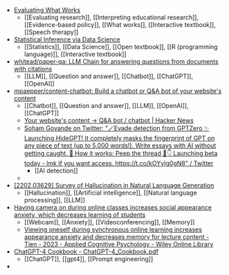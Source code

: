 - [Evaluating What Works](https://bookdown.org/dorothy_bishop/Evaluating_What_Works/)
	- [[Evaluating research]], [[Interpreting educational research]], [[Evidence-based policy]], [[What works]], [[Interactive textbook]], [[Speech therapy]]
- [Statistical Inference via Data Science](https://moderndive.com/)
	- [[Statistics]], [[Data Science]], [[Open textbook]], [[R (programming language)]], [[Interactive textbook]]
- [whitead/paper-qa: LLM Chain for answering questions from documents with citations](https://github.com/whitead/paper-qa)
	- [[LLM]], [[Question and answer]], [[Chatbot]], [[ChatGPT]], [[OpenAI]]
- [mpaepper/content-chatbot: Build a chatbot or Q&A bot of your website's content](https://github.com/mpaepper/content-chatbot)
	- [[Chatbot]], [[Question and answer]], [[LLM]], [[OpenAI]], [[ChatGPT]]
	- [Your website's content -> Q&A bot / chatbot | Hacker News](https://news.ycombinator.com/item?id=35252223)
	- [Soham Govande on Twitter: "🪄Evade detection from GPTZero ✨ Launching HideGPT! It completely masks the fingerprint of GPT on any piece of text (up to 5,000 words!). Write essays with AI without getting caught. 👀 How it works: Peep the thread 🧵👇 Launching beta today - lmk if you want access. https://t.co/kOYyIg0gN8" / Twitter](https://mobile.twitter.com/SohamGovande/status/1641828463584657408)
		- [[AI detection]]
	-
- [[2202.03629] Survey of Hallucination in Natural Language Generation](https://arxiv.org/abs/2202.03629#)
	- [[Hallucination]], [[Artificial intelligence]], [[Natural language processing]], [[LLM]]
- [Having camera on during online classes increases social appearance anxiety, which decreases learning of students](https://www.psypost.org/2023/04/having-camera-on-during-online-classes-increases-social-appearance-anxiety-which-decreases-learning-of-students-74455)
	- [[Webcam]], [[Anxiety]], [[Videoconferencing]], [[Memory]]
	- [Viewing oneself during synchronous online learning increases appearance anxiety and decreases memory for lecture content - Tien - 2023 - Applied Cognitive Psychology - Wiley Online Library](https://onlinelibrary.wiley.com/doi/10.1002/acp.4048)
- [ChatGPT-4 Cookbook - ChatGPT-4_Cookbook.pdf](https://www.prolehre.tum.de/fileadmin/w00btq/www/Angebote_Broschueren_Handreichungen/ChatGPT-4_Cookbook.pdf)
	- [[ChatGPT]], [[gpt4]], [[Prompt engineering]]
-